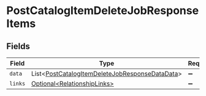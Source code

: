 # PostCatalogItemDeleteJobResponseItems


## Fields

| Field                                                                                                                  | Type                                                                                                                   | Required                                                                                                               | Description                                                                                                            |
| ---------------------------------------------------------------------------------------------------------------------- | ---------------------------------------------------------------------------------------------------------------------- | ---------------------------------------------------------------------------------------------------------------------- | ---------------------------------------------------------------------------------------------------------------------- |
| `data`                                                                                                                 | List\<[PostCatalogItemDeleteJobResponseDataData](../../models/components/PostCatalogItemDeleteJobResponseDataData.md)> | :heavy_minus_sign:                                                                                                     | N/A                                                                                                                    |
| `links`                                                                                                                | [Optional\<RelationshipLinks>](../../models/components/RelationshipLinks.md)                                           | :heavy_minus_sign:                                                                                                     | N/A                                                                                                                    |